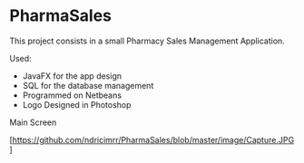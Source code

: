 # PharmaSales
This project consists in a small Pharmacy Sales Management Application.

Used:
- JavaFX for the app design
- SQL for the database management
- Programmed on Netbeans 
- Logo Designed in Photoshop

Main Screen 


[https://github.com/ndricimrr/PharmaSales/blob/master/image/Capture.JPG]
